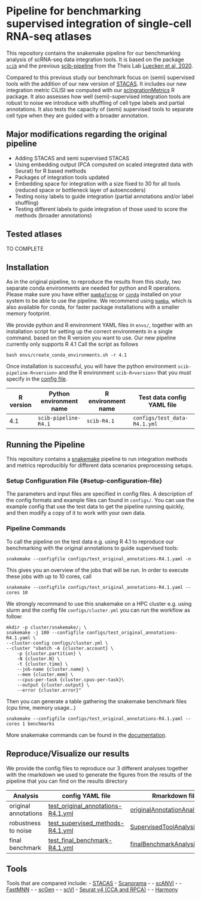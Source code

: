 # Pipeline for benchmarking supervised integration of single-cell RNA-seq atlases

This repository contains the snakemake pipeline for our benchmarking
analysis of scRNA-seq data integration tools. It is based on the package
[`scib`](https://github.com/theislab/scib.git) and the previous
[scib-pipeline](https://github.com/theislab/scib-pipeline) from the
Theis Lab [Luecken et al,
2020](https://doi.org/10.1038/s41592-021-01336-8).

Compared to this previous study our benchmark focus on (semi) supervised
tools with the addition of our new version of
[STACAS](https://github.com/carmonalab/STACAS). It includes our new
integration metric CiLISI we computed with our
[scIngrationMetrics](https://github.com/carmonalab/scIntegrationMetrics)
R package. It also assesses how well (semi)-supervised integration tools
are robust to noise we introduce with shuffling of cell type labels and
partial annotations. It also tests the capacity of (semi) supervised
tools to separate cell type when they are guided with a broader
annotation.

## Major modifications regarding the original pipeline

-   Adding STACAS and semi supervised STACAS
-   Using embedding output (PCA computed on scaled integrated data with Seurat) for R based methods
-   Packages of integration tools updated
-   Embedding space for integration with a size fixed to 30 for all tools (reduced space or bottleneck layer of autoencoders)
-   Testing noisy labels to guide integration (partial annotations and/or label shuffling)
-   Testing different labels to guide integration of those used to score the methods (broader annotations)

## Tested atlases

TO COMPLETE

## Installation

As in the original pipeline, to reproduce the results from this study,
two separate conda environments are needed for python and R operations.
Please make sure you have either
[`mambaforge`](https://github.com/conda-forge/miniforge) or
[`conda`](https://conda.io/projects/conda) installed on your system to
be able to use the pipeline. We recommend using
[`mamba`](https://mamba.readthedocs.io), which is also available for
conda, for faster package installations with a smaller memory footprint.

We provide python and R environment YAML files in `envs/`, together with
an installation script for setting up the correct environments in a
single command. based on the R version you want to use. Our new pipeline
currently only supports R 4.1 Call the script as follows

``` shell
bash envs/create_conda_environments.sh -r 4.1
```

Once installation is successful, you will have the python environment
`scib-pipeline-R<version>` and the R environment `scib-R<version>` that
you must specify in the [config file](#setup-configuration-file).

| R version | Python environment name | R environment name | Test data config YAML file   |
|------------------|------------------|------------------|-------------------|
| 4.1       | `scib-pipeline-R4.1`    | `scib-R4.1`        | `configs/test_data-R4.1.yml` |

## Running the Pipeline

This repository contains a
[snakemake](https://snakemake.readthedocs.io/en/stable/) pipeline to run
integration methods and metrics reproducibly for different data
scenarios preprocessing setups.

### Setup Configuration File {#setup-configuration-file}

The parameters and input files are specified in config files. A
description of the config formats and example files can found in
`configs/`. You can use the example config that use the test data to get
the pipeline running quickly, and then modify a copy of it to work with
your own data.

### Pipeline Commands

To call the pipeline on the test data e.g. using R 4.1 to reproduce our
benchmarking with the original annotations to guide supervised tools:

``` shell
snakemake --configfile configs/test_original_annotations-R4.1.yaml -n
```

This gives you an overview of the jobs that will be run. In order to
execute these jobs with up to 10 cores, call

``` shell
snakemake --configfile configs/test_original_annotations-R4.1.yaml --cores 10
```

We strongly recommand to use this snakemake on a HPC cluster e.g. using slurm 
and the config file `configs/cluster.yml` you can run the workflow as follow:

``` shell
mkdir -p cluster/snakemake/; \
snakemake -j 100 --configfile configs/test_original_annotations-R4.1.yaml \
--cluster-config configs/cluster.yml \
--cluster "sbatch -A {cluster.account} \
    -p {cluster.partition} \
    -N {cluster.N} \
    -t {cluster.time} \
    --job-name {cluster.name} \
    --mem {cluster.mem} \
    --cpus-per-task {cluster.cpus-per-task}\
    --output {cluster.output} \
    --error {cluster.error}"
```


Then you can generate a table gathering the snakemake benchmark files
(cpu time, memory usage...)

``` shell
snakemake --configfile configs/test_original_annotations-R4.1.yaml --cores 1 benchmarks
```

More snakemake commands can be found in the
[documentation](snakemake.readthedocs.io/).

## Reproduce/Visualize our results

We provide the config files to reproduce our 3 different analyses
together with the rmarkdown we used to generate the figures from the
results of the pipeline that you can find on the results directory

| Analysis             | config YAML file                                                                 | Rmarkdown file                                                                                   |
|------------------|-------------------------|-----------------------------|
| original annotations | [test_original_annotations-R4.1.yml](configs/test_original_annotations-R4.1.yml) | [originalAnnotationAnalysis.Rmd](results/original_annotations/originalAnnotationAnalysis.Rmd) |
| robustness to noise  | [test_supervised_methods-R4.1.yml](configs/test_supervised_methods-R4.1.yml)     | [SupervisedToolAnalysis.Rmd](results/supervised_tools_analysis/SupervisedToolAnalysis.Rmd)       |
| final benchmark      | [test_final_benchmark-R4.1.yml](configs/test_final_benchmark-R4.1.yml)           | [finalBenchmarkAnalysis.Rmd](results/final_benchmark/finalBenchmarkAnalysis.Rmd)                 |



## Tools

Tools that are compared include: -
[STACAS](https://github.com/carmonalab/STACAS) -
[Scanorama](https://github.com/brianhie/scanorama) - -
[scANVI](https://github.com/chenlingantelope/HarmonizationSCANVI) - -
[FastMNN](https://bioconductor.org/packages/batchelor/) - -
[scGen](https://github.com/theislab/scgen) - -
[scVI](https://github.com/YosefLab/scVI) - [Seurat v4 (CCA and
RPCA)](https://github.com/satijalab/seurat) - -
[Harmony](https://github.com/immunogenomics/harmony)
